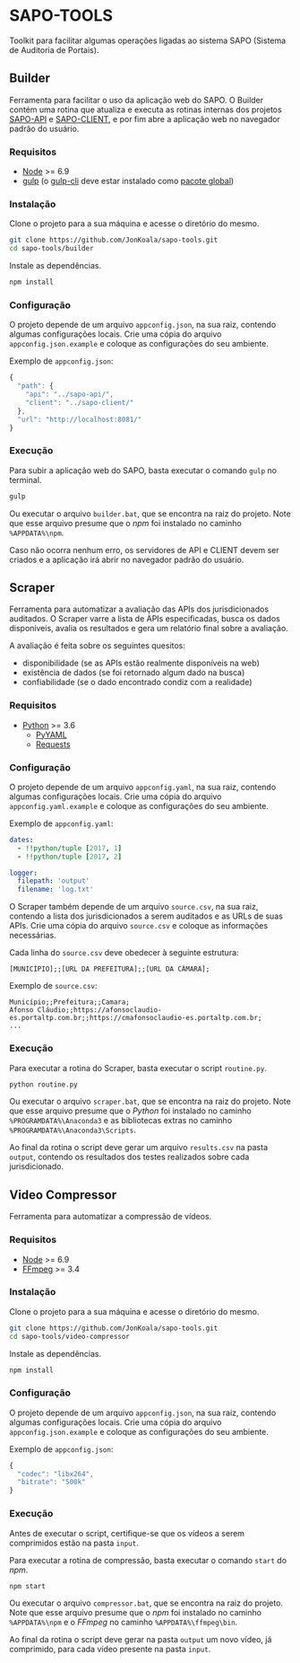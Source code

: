 # SAPO-TOOLS
Toolkit para facilitar algumas operações ligadas ao sistema SAPO (Sistema de Auditoria de Portais).

## Builder
Ferramenta para facilitar o uso da aplicação web do SAPO. O Builder contém uma rotina que atualiza e executa as rotinas internas dos projetos [SAPO-API](https://github.com/JonKoala/sapo-api) e [SAPO-CLIENT](https://github.com/JonKoala/sapo-client), e por fim abre a aplicação web no navegador padrão do usuário.

### Requisitos
 - [Node](https://nodejs.org) >= 6.9
 - [gulp](https://gulpjs.com) (o [gulp-cli](https://github.com/gulpjs/gulp/blob/v3.9.1/docs/getting-started.md#getting-started) deve estar instalado como [pacote global](https://docs.npmjs.com/getting-started/installing-npm-packages-globally))

### Instalação
Clone o projeto para a sua máquina e acesse o diretório do mesmo.
``` bash
git clone https://github.com/JonKoala/sapo-tools.git
cd sapo-tools/builder
```
Instale as dependências.
``` bash
npm install
```

### Configuração
O projeto depende de um arquivo `appconfig.json`, na sua raiz, contendo algumas configurações locais. Crie uma cópia do arquivo `appconfig.json.example` e coloque as configurações do seu ambiente.

Exemplo de `appconfig.json`:
``` javascript
{
  "path": {
    "api": "../sapo-api/",
    "client": "../sapo-client/"
  },
  "url": "http://localhost:8081/"
}
```

### Execução
Para subir a aplicação web do SAPO, basta executar o comando `gulp` no terminal.
``` bash
gulp
```
Ou executar o arquivo `builder.bat`, que se encontra na raiz do projeto. Note que esse arquivo presume que o _npm_ foi instalado no caminho `%APPDATA%\npm`.

Caso não ocorra nenhum erro, os servidores de API e CLIENT devem ser criados e a aplicação irá abrir no navegador padrão do usuário.

## Scraper
Ferramenta para automatizar a avaliação das APIs dos jurisdicionados auditados. O Scraper varre a lista de APIs especificadas, busca os dados disponíveis, avalia os resultados e gera um relatório final sobre a avaliação.

A avaliação é feita sobre os seguintes quesitos:
 - disponibilidade (se as APIs estão realmente disponíveis na web)
 - existência de dados (se foi retornado algum dado na busca)
 - confiabilidade (se o dado encontrado condiz com a realidade)

### Requisitos
 - [Python](https://www.python.org/) >= 3.6
   - [PyYAML](http://pyyaml.org/wiki/PyYAML)
   - [Requests](http://docs.python-requests.org)

### Configuração
O projeto depende de um arquivo `appconfig.yaml`, na sua raiz, contendo algumas configurações locais. Crie uma cópia do arquivo `appconfig.yaml.example` e coloque as configurações do seu ambiente.

Exemplo de `appconfig.yaml`:
``` yaml
dates:
  - !!python/tuple [2017, 1]
  - !!python/tuple [2017, 2]

logger:
  filepath: 'output'
  filename: 'log.txt'
```
O Scraper também depende de um arquivo `source.csv`, na sua raiz, contendo a lista dos jurisdicionados a serem auditados e as URLs de suas APIs. Crie uma cópia do arquivo `source.csv` e coloque as informações necessárias.

Cada linha do `source.csv` deve obedecer à seguinte estrutura:
``` csv
[MUNICÍPIO];;[URL DA PREFEITURA];;[URL DA CÂMARA];
```
Exemplo de `source.csv`:
``` csv
Município;;Prefeitura;;Camara;
Afonso Cláudio;;https://afonsoclaudio-es.portaltp.com.br;;https://cmafonsoclaudio-es.portaltp.com.br;
...
```

### Execução
Para executar a rotina do Scraper, basta executar o script `routine.py`.
``` bash
python routine.py
```
Ou executar o arquivo `scraper.bat`, que se encontra na raiz do projeto. Note que esse arquivo presume que o _Python_ foi instalado no caminho `%PROGRAMDATA%\Anaconda3` e as bibliotecas extras no caminho `%PROGRAMDATA%\Anaconda3\Scripts`.

Ao final da rotina o script deve gerar um arquivo `results.csv` na pasta `output`, contendo os resultados dos testes realizados sobre cada jurisdicionado.

## Video Compressor
Ferramenta para automatizar a compressão de vídeos.

### Requisitos
 - [Node](https://nodejs.org) >= 6.9
 - [FFmpeg](https://www.ffmpeg.org) >= 3.4

### Instalação
Clone o projeto para a sua máquina e acesse o diretório do mesmo.
``` bash
git clone https://github.com/JonKoala/sapo-tools.git
cd sapo-tools/video-compressor
```
Instale as dependências.
``` bash
npm install
```

### Configuração
O projeto depende de um arquivo `appconfig.json`, na sua raiz, contendo algumas configurações locais. Crie uma cópia do arquivo `appconfig.json.example` e coloque as configurações do seu ambiente.

Exemplo de `appconfig.json`:
``` javascript
{
  "codec": "libx264",
  "bitrate": "500k"
}
```

### Execução
Antes de executar o script, certifique-se que os vídeos a serem comprimidos estão na pasta `input`.

Para executar a rotina de compressão, basta executar o comando `start` do _npm_.
``` bash
npm start
```
Ou executar o arquivo `compressor.bat`, que se encontra na raiz do projeto. Note que esse arquivo presume que o _npm_ foi instalado no caminho `%APPDATA%\npm` e o _FFmpeg_ no caminho `%APPDATA%\ffmpeg\bin`.

Ao final da rotina o script deve gerar na pasta `output` um novo vídeo, já comprimido, para cada vídeo presente na pasta `input`.

